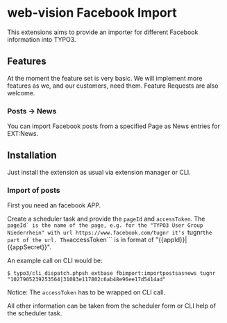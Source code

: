 # web-vision Facebook Import

This extensions aims to provide an importer for different Facebook information
into TYPO3.

## Features

At the moment the feature set is very basic. We will implement more features as
we, and our customers, need them. Feature Requests are also welcome.

### Posts -> News

You can import Facebook posts from a specified Page as News entries for
EXT:News.

## Installation

Just install the extension as usual via extension manager or CLI.

### Import of posts

First you need an facebook APP.

Create a scheduler task and provide the ```pageId``` and ```accessToken```.
The ```pageId` is the name of the page, e.g. for the "TYPO3 User Group
Niederrhein" with url https://www.facebook.com/tugnr it's ```tugnr``` the part
of the url.
The ```accessToken``` is in format of "{{appId}}|{{appSecret}}".

An example call on CLI would be:

    $ typo3/cli_dispatch.phpsh extbase fbimport:importpostsasnews tugnr "1027905239253564|31083e117802c6ab48e96ee17d5414ad"

Notice: The ```accessToken``` has to be wrapped on CLI call.

All other information can be taken from the scheduler form or CLI help of the
scheduler task.
